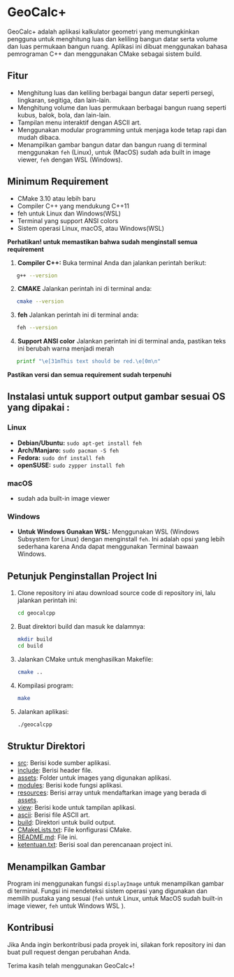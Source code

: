 # GeoCalc+

GeoCalc+ adalah aplikasi kalkulator geometri yang memungkinkan pengguna untuk menghitung luas dan keliling bangun datar serta volume dan luas permukaan bangun ruang. Aplikasi ini dibuat menggunakan bahasa pemrograman C++ dan menggunakan CMake sebagai sistem build.

## Fitur

- Menghitung luas dan keliling berbagai bangun datar seperti persegi, lingkaran, segitiga, dan lain-lain.
- Menghitung volume dan luas permukaan berbagai bangun ruang seperti kubus, balok, bola, dan lain-lain.
- Tampilan menu interaktif dengan ASCII art.
- Menggunakan modular programming untuk menjaga kode tetap rapi dan mudah dibaca.
- Menampilkan gambar bangun datar dan bangun ruang di terminal menggunakan `feh` (Linux), untuk (MacOS) sudah ada built in image viewer, `feh` dengan WSL (Windows).

## Minimum Requirement

- CMake 3.10 atau lebih baru
- Compiler C++ yang mendukung C++11
- feh untuk Linux dan Windows(WSL)
- Terminal yang support ANSI colors
- Sistem operasi Linux, macOS, atau Windows(WSL)

**Perhatikan! untuk memastikan bahwa sudah menginstall semua requirement**

1. **Compiler C++:** Buka terminal Anda dan jalankan perintah berikut:

```sh
   g++ --version
```

2. **CMAKE** Jalankan perintah ini di terminal anda:

```sh
   cmake --version
```

3. **feh** Jalankan perintah ini di terminal anda:

```sh
   feh --version
```

4. **Support ANSI color** Jalankan perintah ini di terminal anda, pastikan teks ini berubah warna menjadi merah

```sh
   printf "\e[31mThis text should be red.\e[0m\n"
```

**Pastikan versi dan semua requirement sudah terpenuhi**

## Instalasi untuk support output gambar sesuai OS yang dipakai :

### Linux

- **Debian/Ubuntu:** `sudo apt-get install feh`
- **Arch/Manjaro:** `sudo pacman -S feh`
- **Fedora:** `sudo dnf install feh`
- **openSUSE:** `sudo zypper install feh`

### macOS

- sudah ada built-in image viewer

### Windows

- **Untuk Windows Gunakan WSL:**
  Menggunakan WSL (Windows Subsystem for Linux) dengan menginstall `feh`. Ini adalah opsi yang lebih sederhana karena Anda dapat menggunakan Terminal bawaan Windows.

## Petunjuk Penginstallan Project Ini

1. Clone repository ini atau download source code di repository ini, lalu jalankan perintah ini:

   ```sh
   cd geocalcpp
   ```

2. Buat direktori build dan masuk ke dalamnya:

   ```sh
   mkdir build
   cd build
   ```

3. Jalankan CMake untuk menghasilkan Makefile:

   ```sh
   cmake ..
   ```

4. Kompilasi program:

   ```sh
   make
   ```

5. Jalankan aplikasi:

   ```sh
   ./geocalcpp
   ```

## Struktur Direktori

- [src](http://_vscodecontentref_/0): Berisi kode sumber aplikasi.
- [include](http://_vscodecontentref_/1): Berisi header file.
- [assets](http://_vscodecontentref_/2): Folder untuk images yang digunakan aplikasi.
- [modules](http://_vscodecontentref_/3): Berisi kode fungsi aplikasi.
- [resources](http://_vscodecontentref_/4): Berisi array untuk mendaftarkan image yang berada di [assets](http://_vscodecontentref_/5).
- [view](http://_vscodecontentref_/6): Berisi kode untuk tampilan aplikasi.
- [ascii](http://_vscodecontentref_/7): Berisi file ASCII art.
- [build](http://_vscodecontentref_/8): Direktori untuk build output.
- [CMakeLists.txt](http://_vscodecontentref_/9): File konfigurasi CMake.
- [README.md](http://_vscodecontentref_/10): File ini.
- [ketentuan.txt](http://_vscodecontentref_/11): Berisi soal dan perencanaan project ini.

## Menampilkan Gambar

Program ini menggunakan fungsi `displayImage` untuk menampilkan gambar di terminal. Fungsi ini mendeteksi sistem operasi yang digunakan dan memilih pustaka yang sesuai (`feh` untuk Linux, untuk MacOS sudah built-in image viewer, `feh` untuk Windows WSL ).

## Kontribusi

Jika Anda ingin berkontribusi pada proyek ini, silakan fork repository ini dan buat pull request dengan perubahan Anda.

Terima kasih telah menggunakan GeoCalc+!
